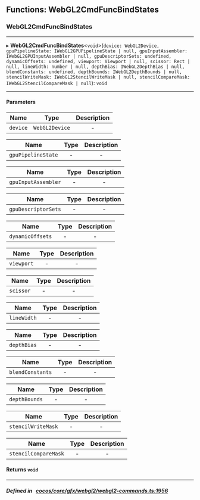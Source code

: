 ## Functions: WebGL2CmdFuncBindStates

### WebGL2CmdFuncBindStates


___
▸ **WebGL2CmdFuncBindStates**<`void`\>(`device: WebGL2Device, gpuPipelineState: IWebGL2GPUPipelineState | null, gpuInputAssembler: IWebGL2GPUInputAssembler | null, gpuDescriptorSets: undefined, dynamicOffsets: undefined, viewport: Viewport | null, scissor: Rect | null, lineWidth: number | null, depthBias: IWebGL2DepthBias | null, blendConstants: undefined, depthBounds: IWebGL2DepthBounds | null, stencilWriteMask: IWebGL2StencilWriteMask | null, stencilCompareMask: IWebGL2StencilCompareMask | null`): `void`
___


#### Parameters

| Name | Type | Description |
| :------: | :------: | :------: |
| `device` | `WebGL2Device` | - |

| Name | Type | Description |
| :------: | :------: | :------: |
| `gpuPipelineState` | - | - |

| Name | Type | Description |
| :------: | :------: | :------: |
| `gpuInputAssembler` | - | - |

| Name | Type | Description |
| :------: | :------: | :------: |
| `gpuDescriptorSets` | - | - |

| Name | Type | Description |
| :------: | :------: | :------: |
| `dynamicOffsets` | - | - |

| Name | Type | Description |
| :------: | :------: | :------: |
| `viewport` | - | - |

| Name | Type | Description |
| :------: | :------: | :------: |
| `scissor` | - | - |

| Name | Type | Description |
| :------: | :------: | :------: |
| `lineWidth` | - | - |

| Name | Type | Description |
| :------: | :------: | :------: |
| `depthBias` | - | - |

| Name | Type | Description |
| :------: | :------: | :------: |
| `blendConstants` | - | - |

| Name | Type | Description |
| :------: | :------: | :------: |
| `depthBounds` | - | - |

| Name | Type | Description |
| :------: | :------: | :------: |
| `stencilWriteMask` | - | - |

| Name | Type | Description |
| :------: | :------: | :------: |
| `stencilCompareMask` | - | - |


#### Returns `void` 
___


##### Defined in &nbsp;   [cocos/core/gfx/webgl2/webgl2-commands.ts:1956](https://github.com/cocos-creator/engine/blob/c7bf6b8a9/cocos/core/gfx/webgl2/webgl2-commands.ts#L1956)&nbsp;
